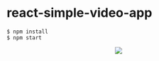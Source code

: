 # react-simple-video-app

```
$ npm install
$ npm start
```
<p align="center">
<img src="https://github.com/rachnasidana28/react-video-app/blob/master/react-video-demo.png"/>
</p>
